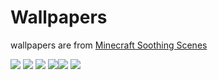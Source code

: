 # Wallpapers
wallpapers are from [Minecraft Soothing Scenes](https://www.minecraft.net/en-us/article/scenes-overworld)

![](SS_Cherry_Wallpaper_04.png)
![](wallpaper_minecraft_beach_3840x2160.png)
![](wallpaper_minecraft_fireplace_3840x2160.png)
![](wallpaper_minecraft_mangrove_swamp_3840x2160.png)![](wallpaper_minecraft_snow_3840x2160.png)
![](wallpaper_minecraft_warm_ocean_3840x2160.png)